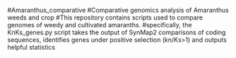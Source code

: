 #Amaranthus_comparative
#Comparative genomics analysis of Amaranthus weeds and crop
#This repository contains scripts used to compare genomes of weedy and cultivated amaranths.
#specifically, the KnKs_genes.py script takes the output of SynMap2 comparisons of coding sequences, identifies genes under positive selection (kn/Ks>1) and outputs helpful statistics

